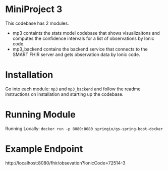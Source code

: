 # MiniProject 3

This codebase has 2 modules. 
* mp3 containts the stats model codebase that shows visualizaitons and computes the confidence intervals for a list of observations by lonic code. 
* mp3_backend contains the backend service that connects to the SMART FHIR server and gets observation data by lonic code. 

# Installation
Go into each module: `mp3` and `mp3_backend` and follow the readme instructions on installation and starting up the codebase. 

# Running Module
Running Locally: `docker run -p 8080:8080 springio/gs-spring-boot-docker`

# Example Endpoint
http://localhost:8080/fhir/obsevation?lonicCode=72514-3